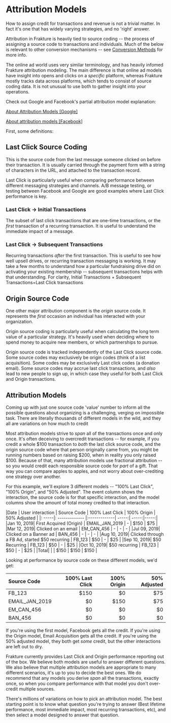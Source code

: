 # Attribution Models

How to assign credit for transactions and revenue is not a trivial matter.  In fact it's one that has widely varying strategies, and no 'right' answer.

Attribution in Frakture is heavily tied to source coding -- the process of assigning a source code to transactions and individuals.  Much of the below is relevant to other conversion mechanisms -- see [Conversion Methods](enrichment/conversions "Conversion overview") for more info.

The online ad world uses very similar terminology, and has heavily infomed Frakture attribution modeling.  The main difference is that online ad models have insight into opens and clicks on a *specific* platform, whereas Frakture mostly tracks data across platforms, which tends to consist of source coding data.  It is not unusual to use both to gather insight into your operations.

Check out Google and Facebook's partial attribution model explanation:

<a href="https://support.google.com/google-ads/answer/6259715" target="_blank">About Attribution Models [Google]</a>

<a href="https://www.facebook.com/business/help/370704083280490?id=399393560487908" target="_blank">About attribution models [Facebook]</a>


First, some definitions:

## Last Click Source Coding

This is the source code from the last message someone clicked on before their transaction.  It is usually carried through the payment form with a string of characters in the URL, and attached to the transaction record.

Last Click is particularly useful when comparing performance between different messaging strategies and channels.  A/B message testing, or testing between Facebook and Google are good examples where Last Click performance is key.

### Last Click -> Initial Transactions
The subset of last click transactions that are one-time transactions, or the *first* transaction of a recurring transaction.  It is useful to understand the immediate impact of a message.

### Last Click -> Subsequent Transactions
Recurring transactions *after* the first transaction.  This is useful to see how well upsell drives, or recurring transaction messaging is working.  It may take a few months to understand how a particular fundraising drive did on activating your existing membership -- subsequent transactions helps with that understanding.  For clarity, Initial Transactions + Subsequent Transactions=Last Click transactions

## Origin Source Code
One other major attribution component is the *origin* source code.  It represents the *first* occasion an individual has interacted with your organization.

Origin source coding is particularly useful when calculating the long term value of a particular strategy.  It's heavily used when deciding where to spend money to acquire new members, or which partnerships to pursue.

Origin source code is tracked independently of the Last Click source code.  Some source codes may exclusively be origin codes (think of a list acquisition).  Some codes may be exclusively Last click codes (a donation email).  Some source codes may accrue last click transactions, and *also* lead to new people to sign up, in which case they useful for both Last Click and Origin transactions.

## Attribution Models
Coming up with just one source code 'value' number to inform all the possible questions about organizing is a challenging, verging on impossible task.  There are literally thousands of different models in the wild, and they all are variations on how much to credit

Most attribution models strive to *span* all of the transactions once and only once.  It's often deceiving to overcredit transactions -- for example, if you credit a whole $100 transaction to *both* the last click source code, and the origin source code where that person originally came from, you might be running numbers based on raising $200, when in reality you only raised $100.  Because of that, many attribution models use fractional attribution -- so you would credit each responsible source code for *part* of a gift.  That way you can compare apples to apples, and not worry about over-crediting one strategy over another.

For this example, we'll explore 3 different models -- "100% Last Click", "100% Origin", and "50% Adjusted".  The event column shows the interaction, the source code is for that specific interaction, and the model columns show the amount of total money credited to that interaction.

|Date | User interaction | Source Code | 100% Last Click | 100% Origin | 50% Adjusted |
|: -----|: ------------- |:-------------| -----:| -----:|-----:|
|Jan 10, 2019| First Acquired (Origin)  | EMAIL_JAN_2019 | - | $150 | $75 |
|Mar 12, 2019| Clicked on an email    | EM_CAN_456 | - | - | - |
|Jul 09, 2019| Clicked on a Banner ad | BAN_456 | - | - | - |
|Aug 10, 2019| Clicked through a FB Ad, started $50 recurring  | FB_123 | $50 | - | $25 |
|Sep 10, 2019| $50 Recurring  | FB_123 | $50 | - | $25 |
|Oct 10, 2019| $50 recurring  | FB_123 | $50 | - | $25 |
|Total|   |  | $150 | $150 | $150 |

Looking at performance by source code on these different models, we'd get:

|Source Code | 100% Last Click | 100% Origin | 50% Adjusted |
|:-------------| -------:| -----:|-----:|
|FB_123	|$150 | $0 | $75|
|EMAIL_JAN_2019	|$0 | $150 | $75|
|EM_CAN_456	|$0 | $0 | $0|
|BAN_456	|$0 | $0 | $0|

If you're using the first model, Facebook gets all the credit.  If you're using the Origin model, Email Acquisition gets all the credit.  If you're using the 50% adjusted model, they both get *some* credit, but the other interactions are left out to dry.

Frakture currently provides Last Click and Origin performance reporting out of the box.  We believe both models are useful to answer different questions.  We also believe that multiple attribution models are appropriate to many different scenarios, it's up to you to decide the best ones.  We do recommend that any models you derive *span* all the transactions, exactly once, so when you compare performance with that model you don't over-credit multiple sources.


There's millions of variations on how to pick an attribution model.  The best starting point is to know what question you're trying to answer (Best lifetime performance, most immediate impact, most recurring transactions, etc), and then select a model designed to answer that question.
